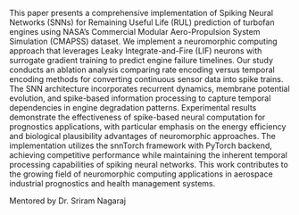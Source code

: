 This paper presents a comprehensive implementation of Spiking Neural Networks (SNNs) for Remaining Useful Life (RUL) prediction of turbofan engines using NASA’s Commercial Modular Aero-Propulsion System Simulation (CMAPSS) dataset. We implement a neuromorphic computing approach that leverages Leaky Integrate-and-Fire (LIF) neurons with surrogate gradient training to predict engine failure timelines. Our study conducts an ablation analysis comparing rate encoding versus temporal encoding methods for converting continuous sensor data into spike trains. The SNN architecture incorporates recurrent dynamics, membrane potential evolution, and spike-based information processing to capture temporal dependencies in engine degradation patterns. Experimental results demonstrate the effectiveness of spike-based neural computation for prognostics applications, with particular emphasis on the energy efficiency and biological plausibility advantages of neuromorphic approaches. The implementation utilizes the snnTorch framework with PyTorch backend, achieving competitive performance while maintaining the inherent temporal processing capabilities of spiking neural networks. This work contributes to the growing field of neuromorphic computing applications in aerospace industrial prognostics and health management systems.

Mentored by Dr. Sriram Nagaraj
